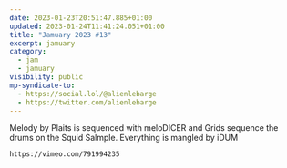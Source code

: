 ```yaml
---
date: 2023-01-23T20:51:47.885+01:00
updated: 2023-01-24T11:41:24.051+01:00
title: "Jamuary 2023 #13"
excerpt: jamuary
category:
  - jam
  - jamuary
visibility: public
mp-syndicate-to:
  - https://social.lol/@alienlebarge
  - https://twitter.com/alienlebarge
---
```

Melody by Plaits is sequenced with meloDICER and Grids sequence the drums on the Squid Salmple. Everything is mangled by iDUM
    
    https://vimeo.com/791994235
